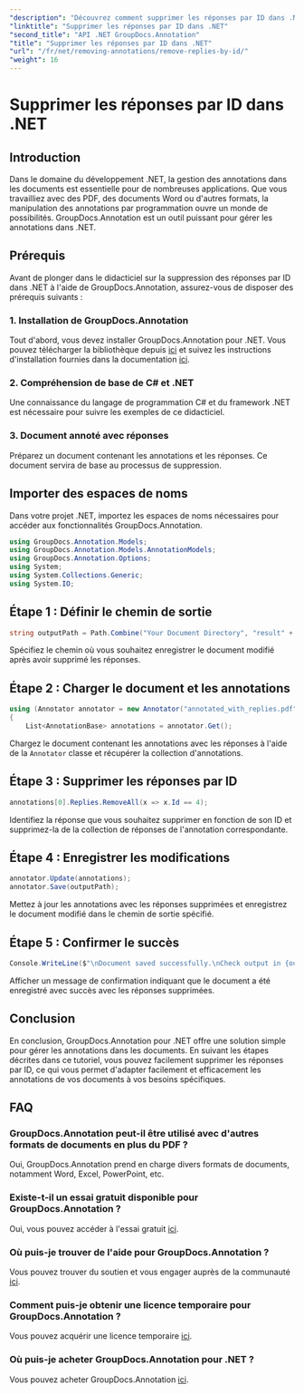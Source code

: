 ```yaml
---
"description": "Découvrez comment supprimer les réponses par ID dans .NET avec GroupDocs.Annotation. Suivez notre tutoriel étape par étape pour une gestion efficace des annotations de documents."
"linktitle": "Supprimer les réponses par ID dans .NET"
"second_title": "API .NET GroupDocs.Annotation"
"title": "Supprimer les réponses par ID dans .NET"
"url": "/fr/net/removing-annotations/remove-replies-by-id/"
"weight": 16
---
```


# Supprimer les réponses par ID dans .NET

## Introduction
Dans le domaine du développement .NET, la gestion des annotations dans les documents est essentielle pour de nombreuses applications. Que vous travailliez avec des PDF, des documents Word ou d'autres formats, la manipulation des annotations par programmation ouvre un monde de possibilités. GroupDocs.Annotation est un outil puissant pour gérer les annotations dans .NET.
## Prérequis
Avant de plonger dans le didacticiel sur la suppression des réponses par ID dans .NET à l'aide de GroupDocs.Annotation, assurez-vous de disposer des prérequis suivants :
### 1. Installation de GroupDocs.Annotation
Tout d'abord, vous devez installer GroupDocs.Annotation pour .NET. Vous pouvez télécharger la bibliothèque depuis [ici](https://releases.groupdocs.com/annotation/net/) et suivez les instructions d'installation fournies dans la documentation [ici](https://tutorials.groupdocs.com/annotation/net/).
### 2. Compréhension de base de C# et .NET
Une connaissance du langage de programmation C# et du framework .NET est nécessaire pour suivre les exemples de ce didacticiel.
### 3. Document annoté avec réponses
Préparez un document contenant les annotations et les réponses. Ce document servira de base au processus de suppression.

## Importer des espaces de noms
Dans votre projet .NET, importez les espaces de noms nécessaires pour accéder aux fonctionnalités GroupDocs.Annotation.
```csharp
using GroupDocs.Annotation.Models;
using GroupDocs.Annotation.Models.AnnotationModels;
using GroupDocs.Annotation.Options;
using System;
using System.Collections.Generic;
using System.IO;
```
## Étape 1 : Définir le chemin de sortie
```csharp
string outputPath = Path.Combine("Your Document Directory", "result" + Path.GetExtension("input.pdf"));
```
Spécifiez le chemin où vous souhaitez enregistrer le document modifié après avoir supprimé les réponses.
## Étape 2 : Charger le document et les annotations
```csharp
using (Annotator annotator = new Annotator("annotated_with_replies.pdf"))
{
    List<AnnotationBase> annotations = annotator.Get();
```
Chargez le document contenant les annotations avec les réponses à l'aide de la `Annotator` classe et récupérer la collection d'annotations.
## Étape 3 : Supprimer les réponses par ID
```csharp
annotations[0].Replies.RemoveAll(x => x.Id == 4);
```
Identifiez la réponse que vous souhaitez supprimer en fonction de son ID et supprimez-la de la collection de réponses de l'annotation correspondante.
## Étape 4 : Enregistrer les modifications
```csharp
annotator.Update(annotations);
annotator.Save(outputPath);
```
Mettez à jour les annotations avec les réponses supprimées et enregistrez le document modifié dans le chemin de sortie spécifié.
## Étape 5 : Confirmer le succès
```csharp
Console.WriteLine($"\nDocument saved successfully.\nCheck output in {outputPath}.");
```
Afficher un message de confirmation indiquant que le document a été enregistré avec succès avec les réponses supprimées.

## Conclusion
En conclusion, GroupDocs.Annotation pour .NET offre une solution simple pour gérer les annotations dans les documents. En suivant les étapes décrites dans ce tutoriel, vous pouvez facilement supprimer les réponses par ID, ce qui vous permet d'adapter facilement et efficacement les annotations de vos documents à vos besoins spécifiques.
## FAQ
### GroupDocs.Annotation peut-il être utilisé avec d'autres formats de documents en plus du PDF ?
Oui, GroupDocs.Annotation prend en charge divers formats de documents, notamment Word, Excel, PowerPoint, etc.
### Existe-t-il un essai gratuit disponible pour GroupDocs.Annotation ?
Oui, vous pouvez accéder à l'essai gratuit [ici](https://releases.groupdocs.com/).
### Où puis-je trouver de l'aide pour GroupDocs.Annotation ?
Vous pouvez trouver du soutien et vous engager auprès de la communauté [ici](https://forum.groupdocs.com/c/annotation/10).
### Comment puis-je obtenir une licence temporaire pour GroupDocs.Annotation ?
Vous pouvez acquérir une licence temporaire [ici](https://purchase.groupdocs.com/temporary-license/).
### Où puis-je acheter GroupDocs.Annotation pour .NET ?
Vous pouvez acheter GroupDocs.Annotation [ici](https://purchase.groupdocs.com/buy).